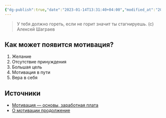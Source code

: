 ```yaml
---
{"dg-publish":true,"date":"2023-01-14T13:31:40+04:00","modified_at":"2023-05-17T15:51:45+04:00","alias":["как подходить к мотивации сотрудников"],"permalink":"/motivacziya-sotrudnikov/","dgPassFrontmatter":true}
---
```



> У тебя должно гореть, если не горит значит ты стагнируешь. (c) Алексей Шаграев

## Как может появится мотивация?

1. Желание
2. Отсутствие принуждения
3. Большая цель
4. Мотивация в пути
5. Вера в себя

## Источники

- [Мотивация — основы, заработная плата](http://sharovatov.github.io/entries/2019-03-motivation.html)
- [О мотивации продолжение](https://medium.com/russian/%D0%BE-%D0%BC%D0%BE%D1%82%D0%B8%D0%B2%D0%B0%D1%86%D0%B8%D0%B8-%D0%BF%D1%80%D0%BE%D0%B4%D0%BE%D0%BB%D0%B6%D0%B5%D0%BD%D0%B8%D0%B5-8428af911bf9)
